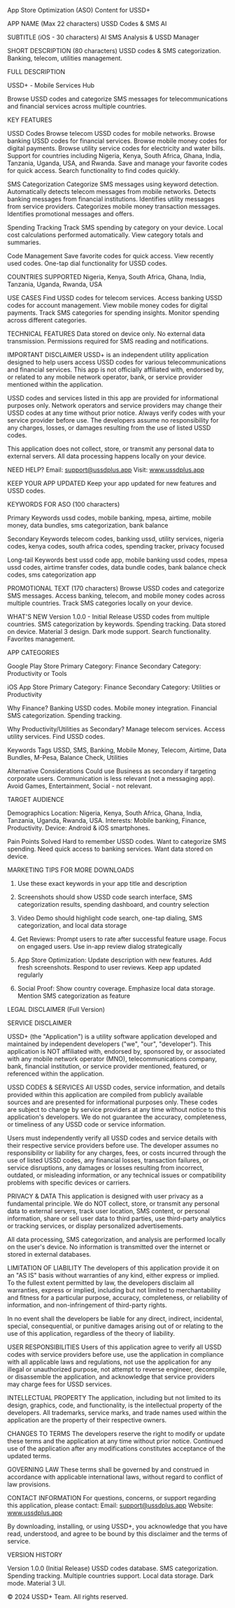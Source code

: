 App Store Optimization (ASO) Content for USSD+

APP NAME (Max 22 characters)
USSD Codes & SMS AI

SUBTITLE (iOS - 30 characters)
AI SMS Analysis & USSD Manager

SHORT DESCRIPTION (80 characters)
USSD codes & SMS categorization. Banking, telecom, utilities management.

FULL DESCRIPTION

USSD+ - Mobile Services Hub

Browse USSD codes and categorize SMS messages for telecommunications and financial services across multiple countries.

KEY FEATURES

USSD Codes
Browse telecom USSD codes for mobile networks. Browse banking USSD codes for financial services. Browse mobile money codes for digital payments. Browse utility service codes for electricity and water bills. Support for countries including Nigeria, Kenya, South Africa, Ghana, India, Tanzania, Uganda, USA, and Rwanda. Save and manage your favorite codes for quick access. Search functionality to find codes quickly.

SMS Categorization
Categorize SMS messages using keyword detection. Automatically detects telecom messages from mobile networks. Detects banking messages from financial institutions. Identifies utility messages from service providers. Categorizes mobile money transaction messages. Identifies promotional messages and offers.

Spending Tracking
Track SMS spending by category on your device. Local cost calculations performed automatically. View category totals and summaries.

Code Management
Save favorite codes for quick access. View recently used codes. One-tap dial functionality for USSD codes.

COUNTRIES SUPPORTED
Nigeria, Kenya, South Africa, Ghana, India, Tanzania, Uganda, Rwanda, USA

USE CASES
Find USSD codes for telecom services. Access banking USSD codes for account management. View mobile money codes for digital payments. Track SMS categories for spending insights. Monitor spending across different categories.

TECHNICAL FEATURES
Data stored on device only. No external data transmission. Permissions required for SMS reading and notifications.

IMPORTANT DISCLAIMER
USSD+ is an independent utility application designed to help users access USSD codes for various telecommunications and financial services. This app is not officially affiliated with, endorsed by, or related to any mobile network operator, bank, or service provider mentioned within the application.

USSD codes and services listed in this app are provided for informational purposes only. Network operators and service providers may change their USSD codes at any time without prior notice. Always verify codes with your service provider before use. The developers assume no responsibility for any charges, losses, or damages resulting from the use of listed USSD codes.

This application does not collect, store, or transmit any personal data to external servers. All data processing happens locally on your device.

NEED HELP?
Email: support@ussdplus.app
Visit: www.ussdplus.app

KEEP YOUR APP UPDATED
Keep your app updated for new features and USSD codes.

KEYWORDS FOR ASO (100 characters)

Primary Keywords
ussd codes, mobile banking, mpesa, airtime, mobile money, data bundles, sms categorization, bank balance

Secondary Keywords
telecom codes, banking ussd, utility services, nigeria codes, kenya codes, south africa codes, spending tracker, privacy focused

Long-tail Keywords
best ussd code app, mobile banking ussd codes, mpesa ussd codes, airtime transfer codes, data bundle codes, bank balance check codes, sms categorization app

PROMOTIONAL TEXT (170 characters)
Browse USSD codes and categorize SMS messages. Access banking, telecom, and mobile money codes across multiple countries. Track SMS categories locally on your device.

WHAT'S NEW
Version 1.0.0 - Initial Release
USSD codes from multiple countries. SMS categorization by keywords. Spending tracking. Data stored on device. Material 3 design. Dark mode support. Search functionality. Favorites management.

APP CATEGORIES

Google Play Store
Primary Category: Finance
Secondary Category: Productivity or Tools

iOS App Store
Primary Category: Finance
Secondary Category: Utilities or Productivity

Why Finance?
Banking USSD codes. Mobile money integration. Financial SMS categorization. Spending tracking.

Why Productivity/Utilities as Secondary?
Manage telecom services. Access utility services. Find USSD codes.

Keywords Tags
USSD, SMS, Banking, Mobile Money, Telecom, Airtime, Data Bundles, M-Pesa, Balance Check, Utilities

Alternative Considerations
Could use Business as secondary if targeting corporate users. Communication is less relevant (not a messaging app). Avoid Games, Entertainment, Social - not relevant.

TARGET AUDIENCE

Demographics
Location: Nigeria, Kenya, South Africa, Ghana, India, Tanzania, Uganda, Rwanda, USA. Interests: Mobile banking, Finance, Productivity. Device: Android & iOS smartphones.

Pain Points Solved
Hard to remember USSD codes. Want to categorize SMS spending. Need quick access to banking services. Want data stored on device.

MARKETING TIPS FOR MORE DOWNLOADS

1. Use these exact keywords in your app title and description

2. Screenshots should show USSD code search interface, SMS categorization results, spending dashboard, and country selection

3. Video Demo should highlight code search, one-tap dialing, SMS categorization, and local data storage

4. Get Reviews: Prompt users to rate after successful feature usage. Focus on engaged users. Use in-app review dialog strategically

5. App Store Optimization: Update description with new features. Add fresh screenshots. Respond to user reviews. Keep app updated regularly

6. Social Proof: Show country coverage. Emphasize local data storage. Mention SMS categorization as feature

LEGAL DISCLAIMER (Full Version)

SERVICE DISCLAIMER

USSD+ (the "Application") is a utility software application developed and maintained by independent developers ("we", "our", "developer"). This application is NOT affiliated with, endorsed by, sponsored by, or associated with any mobile network operator (MNO), telecommunications company, bank, financial institution, or service provider mentioned, featured, or referenced within the application.

USSD CODES & SERVICES
All USSD codes, service information, and details provided within this application are compiled from publicly available sources and are presented for informational purposes only. These codes are subject to change by service providers at any time without notice to this application's developers. We do not guarantee the accuracy, completeness, or timeliness of any USSD code or service information.

Users must independently verify all USSD codes and service details with their respective service providers before use. The developer assumes no responsibility or liability for any charges, fees, or costs incurred through the use of listed USSD codes, any financial losses, transaction failures, or service disruptions, any damages or losses resulting from incorrect, outdated, or misleading information, or any technical issues or compatibility problems with specific devices or carriers.

PRIVACY & DATA
This application is designed with user privacy as a fundamental principle. We do NOT collect, store, or transmit any personal data to external servers, track user location, SMS content, or personal information, share or sell user data to third parties, use third-party analytics or tracking services, or display personalized advertisements.

All data processing, SMS categorization, and analysis are performed locally on the user's device. No information is transmitted over the internet or stored in external databases.

LIMITATION OF LIABILITY
The developers of this application provide it on an "AS IS" basis without warranties of any kind, either express or implied. To the fullest extent permitted by law, the developers disclaim all warranties, express or implied, including but not limited to merchantability and fitness for a particular purpose, accuracy, completeness, or reliability of information, and non-infringement of third-party rights.

In no event shall the developers be liable for any direct, indirect, incidental, special, consequential, or punitive damages arising out of or relating to the use of this application, regardless of the theory of liability.

USER RESPONSIBILITIES
Users of this application agree to verify all USSD codes with service providers before use, use the application in compliance with all applicable laws and regulations, not use the application for any illegal or unauthorized purpose, not attempt to reverse engineer, decompile, or disassemble the application, and acknowledge that service providers may charge fees for USSD services.

INTELLECTUAL PROPERTY
The application, including but not limited to its design, graphics, code, and functionality, is the intellectual property of the developers. All trademarks, service marks, and trade names used within the application are the property of their respective owners.

CHANGES TO TERMS
The developers reserve the right to modify or update these terms and the application at any time without prior notice. Continued use of the application after any modifications constitutes acceptance of the updated terms.

GOVERNING LAW
These terms shall be governed by and construed in accordance with applicable international laws, without regard to conflict of law provisions.

CONTACT INFORMATION
For questions, concerns, or support regarding this application, please contact:
Email: support@ussdplus.app
Website: www.ussdplus.app

By downloading, installing, or using USSD+, you acknowledge that you have read, understood, and agree to be bound by this disclaimer and the terms of service.

VERSION HISTORY

Version 1.0.0 (Initial Release)
USSD codes database. SMS categorization. Spending tracking. Multiple countries support. Local data storage. Dark mode. Material 3 UI.

© 2024 USSD+ Team. All rights reserved.
